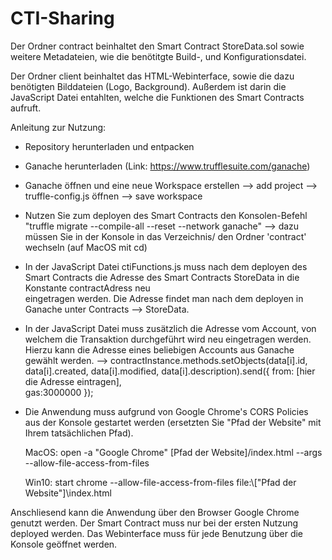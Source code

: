 # CTI-Sharing

Der Ordner contract beinhaltet den Smart Contract StoreData.sol sowie weitere Metadateien, wie die benötitgte Build-, und Konfigurationsdatei.

Der Ordner client beinhaltet das HTML-Webinterface, sowie die dazu benötigten Bilddateien (Logo, Background). Außerdem ist darin die JavaScript Datei entahlten, welche die Funktionen des Smart Contracts aufruft.

Anleitung zur Nutzung:
- Repository herunterladen und entpacken

- Ganache herunterladen (Link: https://www.trufflesuite.com/ganache)

- Ganache öffnen und eine neue Workspace erstellen --> add project --> truffle-config.js öffnen --> save workspace

- Nutzen Sie zum deployen des Smart Contracts den Konsolen-Befehl "truffle migrate --compile-all --reset --network ganache"
  --> dazu müssen Sie in der Konsole in das Verzeichnis/ den Ordner 'contract' wechseln (auf MacOS mit cd)

- In der JavaScript Datei ctiFunctions.js muss nach dem deployen des Smart Contracts die Adresse des Smart Contracts StoreData in die Konstante contractAdress neu   
  eingetragen werden. Die Adresse findet man nach dem deployen in Ganache unter Contracts --> StoreData.
  
- In der JavaScript Datei muss zusätzlich die Adresse vom Account, von welchem die Transaktion durchgeführt wird neu eingetragen werden. Hierzu kann die Adresse
  eines beliebigen Accounts aus Ganache gewählt werden. 
  --> contractInstance.methods.setObjects(data[i].id, data[i].created, data[i].modified, data[i].description).send({ from: [hier die Adresse eintragen],  
      gas:3000000 });

- Die Anwendung muss aufgrund von Google Chrome's CORS Policies aus der Konsole gestartet werden (ersetzten Sie "Pfad der Website" mit Ihrem tatsächlichen Pfad).
  
  MacOS: open -a "Google Chrome" [Pfad der Website]/index.html  --args --allow-file-access-from-files
  
  Win10: start chrome --allow-file-access-from-files file:\\\["Pfad der Website"]\index.html
  
Anschliesend kann die Anwendung über den Browser Google Chrome genutzt werden. Der Smart Contract muss nur bei der ersten Nutzung deployed werden. Das Webinterface muss für jede Benutzung über die Konsole geöffnet werden.
